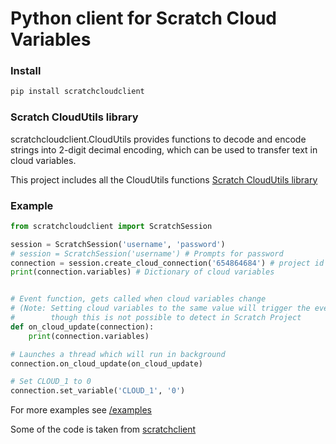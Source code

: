 # Python client for Scratch Cloud Variables

### Install
```sh
pip install scratchcloudclient
```

### Scratch CloudUtils library

scratchcloudclient.CloudUtils provides functions to decode and encode strings
into 2-digit decimal encoding, which can be used to transfer text in cloud
variables. 

This project includes all the CloudUtils functions
[Scratch CloudUtils library](https://scratch.mit.edu/projects/655013932/)

### Example
```py
from scratchcloudclient import ScratchSession

session = ScratchSession('username', 'password')
# session = ScratchSession('username') # Prompts for password
connection = session.create_cloud_connection('654864684') # project id
print(connection.variables) # Dictionary of cloud variables


# Event function, gets called when cloud variables change
# (Note: Setting cloud variables to the same value will trigger the event
#        though this is not possible to detect in Scratch Project         )
def on_cloud_update(connection):
	print(connection.variables)

# Launches a thread which will run in background
connection.on_cloud_update(on_cloud_update)

# Set CLOUD_1 to 0
connection.set_variable('CLOUD_1', '0')
```

For more examples see [/examples](./examples/)

Some of the code is taken from [scratchclient](https://github.com/cubeythecube/scratchclient)